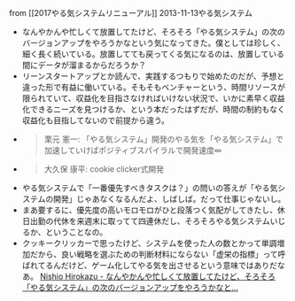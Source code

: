 
from [[2017やる気システムリニューアル]]
2013-11-13やる気システム
- なんやかんや忙しくて放置してたけど、そろそろ「やる気システム」の次のバージョンアップをやろうかなという気になってきた。僕としては珍しく、細く長く続いている。放置してても戻ってくる気になるのは、放置している間にデータが溜まるからだろうか？
- リーンスタートアップとか読んで、実践するつもりで始めたのだが、予想と違った形で有益に働いている。そもそもベンチャーという、時間リソースが限られていて、収益化を目指さなければいけない状況で、いかに素早く収益化できるニーズを見つけるか、という本だったはずだが、時間の制約もなく収益化も目指してないので前提から違う。
- > 栗元 憲一: 「やる気システム」開発のやる気を「やる気システム」で加速していけばポジティブスパイラルで開発速度∞
- > 大久保 康平: cookie clicker式開発
- やる気システムで「一番優先すべきタスクは？」の問いの答えが「やる気システムの開発」じゃあなくなるんだよ、しばしば。だって仕事じゃないし。
- まあ要するに、優先度の高いモロモロがひと段落つく気配がしてきたし、休日出勤の代休を来週末に取ってて四連休だし、そろそろやる気システムいじるか、ということなの。
- クッキークリッカーで思ったけど、システムを使った人の数とかって単調増加だから、良い戦略を選ぶための判断材料にならない「虚栄の指標」って呼ばれてるんだけど、ゲーム化してやる気を出させるという意味ではありだなあ。
[Nishio Hirokazu - なんやかんや忙しくて放置してたけど、そろそろ「やる気システム」の次のバージョンアップをやろうかなと...](https://www.facebook.com/nishiohirokazu/posts/10201996503010692)

